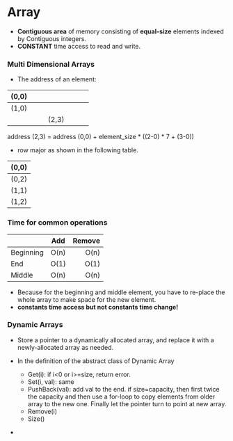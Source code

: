 # Array

- **Contiguous area** of memory consisting of **equal-size** elements indexed by Contiguous integers.
- **CONSTANT** time access to read and write.

### Multi Dimensional Arrays
- The address of an element:

| (0,0) |      |      |       |      |      |      |
| ----- | ---- | ---- | ----- | ---- | ---- | ---- |
| (1,0) |      |      |       |      |      |      |
|       |      |      | (2,3) |      |      |      |

address (2,3) = address (0,0) + element_size \* ((2-0) * 7 + (3-0))

- row major as shown in the following table.

| (0,0) |
| ----- |
| (0,2) |
| (1,1) |
| (1,2) |

### Time for common operations
|           | Add  | Remove |
| --------- | :--: | -----: |
| Beginning | O(n) |   O(n) |
| End       | O(1) |   O(1) |
| Middle    | O(n) |   O(n) |
- Because for the beginning and middle element, you have to re-place the whole array to make space for the new element.
- **constants time access but not constants time change!**

### Dynamic Arrays
- Store a pointer to a dynamically allocated array, and replace it with a newly-allocated array as needed.

- In the definition of the abstract class of Dynamic Array
    - Get(i): if i<0 or i>=size, return error.
    - Set(i, val): same
    - PushBack(val): add val to the end. if size=capacity, then first twice the capacity and then use a for-loop to copy elements from older array to the new one. Finally let the pointer turn to point at new array.
    - Remove(i)
    - Size()
- ​
